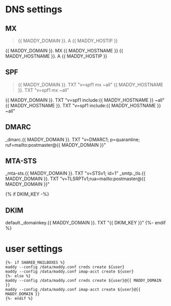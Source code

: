 # DNS settings
## MX
> {{ MADDY_DOMAIN }}. A {{ MADDY_HOSTIP }}

{{ MADDY_DOMAIN }}. MX {{ MADDY_HOSTNAME }}
{{ MADDY_HOSTNAME }}. A {{ MADDY_HOSTIP }}


## SPF
> {{ MADDY_DOMAIN }}. TXT "v=spf1 mx ~all"
> {{ MADDY_HOSTNAME }}. TXT "v=spf1 mx ~all"

{{ MADDY_DOMAIN }}. TXT "v=spf1 include:{{ MADDY_HOSTNAME }} ~all"
{{ MADDY_HOSTNAME }}. TXT "v=spf1 include:{{ MADDY_HOSTNAME }} ~all"

## DMARC
_dmarc.{{ MADDY_DOMAIN }}. TXT "v=DMARC1; p=quarantine; ruf=mailto:postmaster@{{ MADDY_DOMAIN }}"

## MTA-STS
_mta-sts.{{ MADDY_DOMAIN }}.   TXT "v=STSv1; id=1"
_smtp._tls.{{ MADDY_DOMAIN }}. TXT "v=TLSRPTv1;rua=mailto:postmaster@{{ MADDY_DOMAIN }}"

{% if DKIM_KEY -%}
## DKIM
default._domainkey.{{ MADDY_DOMAIN }}. TXT "{{ DKIM_KEY }}"
{%- endif %}

# user settings
```
{%- if SHARED_MAILBOXES %}
maddy --config /data/maddy.conf creds create ${user}
maddy --config /data/maddy.conf imap-acct create ${user}
{%- else %}
maddy --config /data/maddy.conf creds create ${user}@{{ MADDY_DOMAIN }}
maddy --config /data/maddy.conf imap-acct create ${user}@{{ MADDY_DOMAIN }}
{%- endif %}
```
